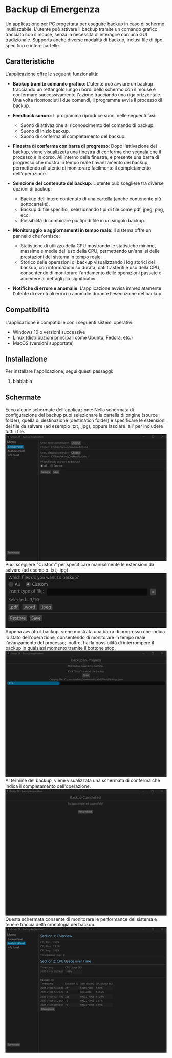 # Backup di Emergenza
Un'applicazione per PC progettata per eseguire backup in caso di schermo inutilizzabile. 
L'utente può attivare il backup tramite un comando grafico tracciato con il mouse, senza la necessità di interagire con una GUI tradizionale.
Supporta anche diverse modalità di backup, inclusi file di tipo specifico e intere cartelle.

## Caratteristiche
L'applicazione offre le seguenti funzionalità:

- **Backup tramite comando grafico**: L'utente può avviare un backup tracciando un rettangolo lungo i bordi dello schermo con il mouse e confermare successivamente l'azione tracciando una riga orizzontale.
    Una volta riconosciuti i due comandi, il programma avvia il processo di backup.

- **Feedback sonoro**: Il programma riproduce suoni nelle seguenti fasi:
  - Suono di attivazione al riconoscimento del comando di backup.
  - Suono di inizio backup.
  - Suono di conferma al completamento del backup.

- **Finestra di conferma con barra di progresso**: Dopo l'attivazione del backup, viene visualizzata una finestra di conferma che segnala che il processo è in corso. All'interno della finestra, è presente una barra di progresso che mostra in tempo reale l'avanzamento del backup, permettendo all'utente di monitorare facilmente il completamento dell'operazione.

- **Selezione del contenuto del backup**: L'utente può scegliere tra diverse opzioni di backup:
  - Backup dell'intero contenuto di una cartella (anche contenente più sottocartelle).
  - Backup di file specifici, selezionando tipi di file come pdf, jpeg, png, ecc.
  - Possibilità di combinare più tipi di file in un singolo backup.

- **Monitoraggio e aggiornamenti in tempo reale**: Il sistema offre un pannello che fornisce:
  - Statistiche di utilizzo della CPU mostrando le statistiche minime, massime e medie dell'uso della CPU, permettendo un'analisi delle prestazioni del sistema in tempo reale.
  - Storico delle operazioni di backup visualizzando i log storici dei backup, con informazioni su durata, dati trasferiti e uso della CPU, consentendo di monitorare l'andamento delle operazioni passate e accedere ai dettagli più significativi.

- **Notifiche di errore e anomalie**: L'applicazione avvisa immediatamente l'utente di eventuali errori o anomalie durante l'esecuzione del backup.

## Compatibilità
L'applicazione è compatibile con i seguenti sistemi operativi:
- Windows 10 o versioni successive
- Linux (distribuzioni principali come Ubuntu, Fedora, etc.)
- MacOS (versioni supportate)

## Installazione
Per installare l'applicazione, segui questi passaggi:
1. blablabla

## Schermate
Ecco alcune schermate dell'applicazione:
Nella schermata di configurazione del backup puoi selezionare la cartella di origine (source folder), quella di destinazione (destination folder) e specificare le estensioni dei file da salvare (ad esempio .txt, .jpg), oppure lasciare 'all' per includere tutti i file.
![Backup_Panel](images/backuppanel.png)
Puoi scegliere "Custom" per specificare manualmente le estensioni da salvare (ad esempio .txt, .jpg)
![Configuration](images/customFiles.png)
Appena avviato il backup, viene mostrata una barra di progresso che indica lo stato dell'operazione, consentendo di monitorare in tempo reale l'avanzamento del processo; inoltre, hai la possibilità di interrompere il backup in qualsiasi momento tramite il bottone stop.
![Backup_Progress](images/backupProgress.png)
Al termine del backup, viene visualizzata una schermata di conferma che indica il completamento dell'operazione.
![Backup_Completed](images/backupCompleted.png)
Questa schermata consente di monitorare le performance del sistema e tenere traccia della cronologia dei backup.
![Analytics](images/analyticsPanel.png)





